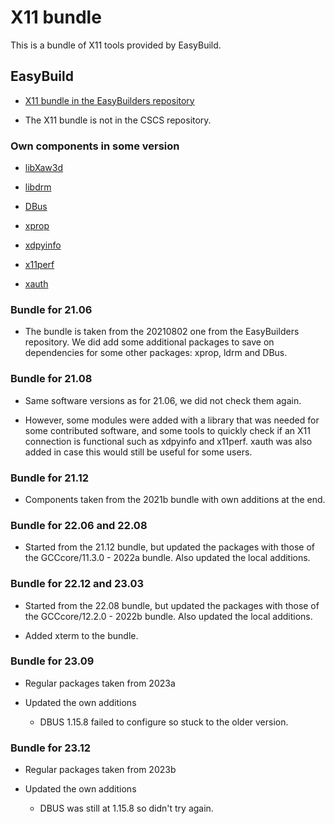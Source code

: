 # X11 bundle

This is a bundle of X11 tools provided by EasyBuild.

## EasyBuild

  * [X11 bundle in the EasyBuilders repository](https://github.com/easybuilders/easybuild-easyconfigs/tree/develop/easybuild/easyconfigs/x/X11)

  * The X11 bundle is not in the CSCS repository.

### Own components in some version

  * [libXaw3d](https://www.x.org/releases/individual/lib/)

  * [libdrm](http://dri.freedesktop.org/libdrm/)

  * [DBus](http://dbus.freedesktop.org/releases/dbus)

  * [xprop](https://www.x.org/archive/individual/app/)

  * [xdpyinfo](https://www.x.org/archive/individual/app/)

  * [x11perf](https://www.x.org/archive/individual/app/)

  * [xauth](https://www.x.org/archive/individual/app/)


### Bundle for 21.06

  * The bundle is taken from the 20210802 one from the EasyBuilders repository.
    We did add some additional packages to save on dependencies for some other packages:
    xprop, ldrm and DBus.


### Bundle for 21.08

  * Same software versions as for 21.06, we did not check them again.

  * However, some modules were added with a library that was needed
    for some contributed software, and some tools to quickly check if
    an X11 connection is functional such as xdpyinfo and x11perf.
    xauth was also added in case this would still be useful for some
    users.


### Bundle for 21.12

  * Components taken from the 2021b bundle with own additions at the end.


### Bundle for 22.06 and 22.08

  * Started from the 21.12 bundle, but updated the packages with those of the
    GCCcore/11.3.0 - 2022a bundle. Also updated the local additions.


### Bundle for 22.12 and 23.03

  * Started from the 22.08 bundle, but updated the packages with those of the
    GCCcore/12.2.0 - 2022b bundle. Also updated the local additions.
    
  * Added xterm to the bundle.


### Bundle for 23.09

  * Regular packages taken from 2023a

  * Updated the own additions
  
      * DBUS 1.15.8 failed to configure so stuck to the older version.


### Bundle for 23.12

  * Regular packages taken from 2023b
  
  * Updated the own additions
  
      * DBUS was still at 1.15.8 so didn't try again.
  
